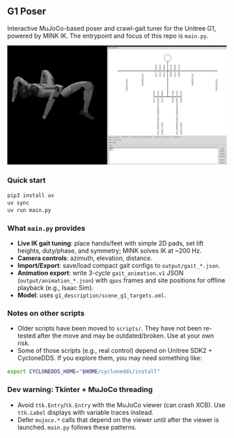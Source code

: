## G1 Poser

Interactive MuJoCo-based poser and crawl-gait tuner for the Unitree G1, powered by MINK IK. The entrypoint and focus of this repo is `main.py`.

![App screenshot](screenshot.png)

### Quick start
```bash
pip3 install uv
uv sync
uv run main.py
```

### What `main.py` provides
- **Live IK gait tuning**: place hands/feet with simple 2D pads, set lift heights, duty/phase, and symmetry; MINK solves IK at ~200 Hz.
- **Camera controls**: azimuth, elevation, distance.
- **Import/Export**: save/load compact gait configs to `output/gait_*.json`.
- **Animation export**: write 3-cycle `gait_animation.v1` JSON (`output/animation_*.json`) with `qpos` frames and site positions for offline playback (e.g., Isaac Sim).
- **Model**: uses `g1_description/scene_g1_targets.xml`.

### Notes on other scripts
- Older scripts have been moved to `scripts/`. They have not been re-tested after the move and may be outdated/broken. Use at your own risk.
- Some of those scripts (e.g., real control) depend on Unitree SDK2 + CycloneDDS. If you explore them, you may need something like:
```bash
export CYCLONEDDS_HOME="$HOME/cyclonedds/install"
```

### Dev warning: Tkinter + MuJoCo threading
- Avoid `ttk.Entry`/`tk.Entry` with the MuJoCo viewer (can crash XCB). Use `ttk.Label` displays with variable traces instead.
- Defer `mujoco.*` calls that depend on the viewer until after the viewer is launched. `main.py` follows these patterns.
